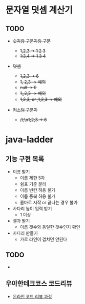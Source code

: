 # 문자열 덧셈 계산기 

## TODO
* ~~숫자랑 구분자랑 구분~~
    * ~~1,2,3 -> 1 2 3~~
    * ~~1:3,4 -> 1 3 4~~
* ~~덧셈~~
    * ~~1,2,3 -> 6~~
    * ~~1, 2,3 -> 예외~~
    * ~~null -> 0~~
    * ~~1,,2,3 -> 예외~~
    * ~~1,2,3, or ,1,2,3 -> 예외~~
    
* ~~커스텀 구분자~~
    * ~~//;\n1;2;3 -> 6~~


# java-ladder

## 기능 구현 목록

* 이름 받기
    * 이름 제한 5자
    * 쉼표 기준 분리
    * 이름 빈칸 허용 불가
    * 이름 중복 허용 불가
    * 콤마로 시작 or 끝나는 경우 불가
* 사다리 높이 입력 받기
    * 1 이상
* 결과 받기
    * 이름 갯수와 동일한 갯수인지 확인
* 사다리 만들기
    * 가로 라인이 겹치면 안된다


## TODO

* 


## 우아한테크코스 코드리뷰
* [온라인 코드 리뷰 과정](https://github.com/woowacourse/woowacourse-docs/blob/master/maincourse/README.md)